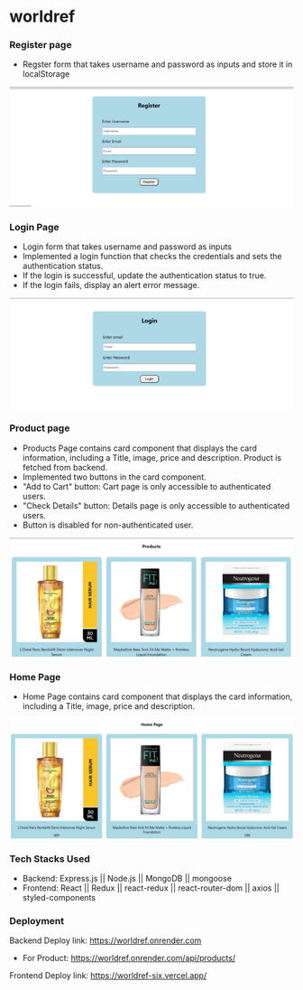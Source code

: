 # worldref

### Register page
- Regster form that takes username and password as inputs and store it in localStorage
<img src='./worldref/public/register.png'/>

### Login Page
- Login form that takes username and password as inputs
- Implemented a login function that checks the credentials and sets the authentication status.
- If the login is successful, update the authentication status to true.
- If the login fails, display an alert error message.
<img src='./worldref/public/login.png'/>

### Product page
- Products Page contains card component that displays the card information, including a Title, image, price and description. Product is fetched from backend.
- Implemented two buttons in the card component.
- "Add to Cart" button: Cart page is only accessible to authenticated users. 
- "Check Details" button: Details page is only accessible to authenticated users. 
- Button is disabled for non-authenticated user.
<img src='./worldref/public/product.png'/>

### Home Page
- Home Page contains card component that displays the card information, including a Title, image, price and description.
<img src='./worldref/public/home.png'/>

### Tech Stacks Used
- Backend: Express.js || Node.js || MongoDB || mongoose
- Frontend: React || Redux || react-redux || react-router-dom || axios || styled-components

### Deployment
Backend Deploy link: https://worldref.onrender.com
- For Product: https://worldref.onrender.com/api/products/

Frontend Deploy link: https://worldref-six.vercel.app/
